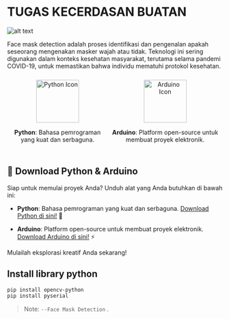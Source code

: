 # TUGAS KECERDASAN BUATAN

![alt text](https://github.com/HariisDermawan/Face_mask_detection/blob/main/img/icons.png)

Face mask detection adalah proses identifikasi dan pengenalan apakah seseorang mengenakan masker wajah atau tidak. Teknologi ini sering digunakan dalam konteks kesehatan masyarakat, terutama selama pandemi COVID-19, untuk memastikan bahwa individu mematuhi protokol kesehatan.


<div style="display: flex; justify-content: center;">
    <div style="text-align: center; margin: 10px;">
        <a href="https://www.python.org/">
            <img src="https://upload.wikimedia.org/wikipedia/commons/c/c3/Python-logo-notext.svg" alt="Python Icon" width="100"/>
        </a>
        <p><strong>Python</strong>: Bahasa pemrograman yang kuat dan serbaguna.</p>
    </div>
    <div style="text-align: center; margin: 10px;">
        <a href="https://www.arduino.cc/en/software">
            <img src="https://brandslogos.com/wp-content/uploads/images/large/arduino-logo-1.png" alt="Arduino Icon" width="100"/>
        </a>
        <p><strong>Arduino</strong>: Platform open-source untuk membuat proyek elektronik.</p>
    </div>
</div>


## 🚀 Download Python & Arduino

Siap untuk memulai proyek Anda? Unduh alat yang Anda butuhkan di bawah ini:

- **Python**: Bahasa pemrograman yang kuat dan serbaguna. [Download Python di sini!](https://www.python.org/) 🐍
  
- **Arduino**: Platform open-source untuk membuat proyek elektronik. [Download Arduino di sini!](https://www.arduino.cc/en/software) ⚡

Mulailah eksplorasi kreatif Anda sekarang!

## Install library python
```sh
pip install opencv-python
pip install pyserial
```


> Note: `--Face Mask Detection` .
